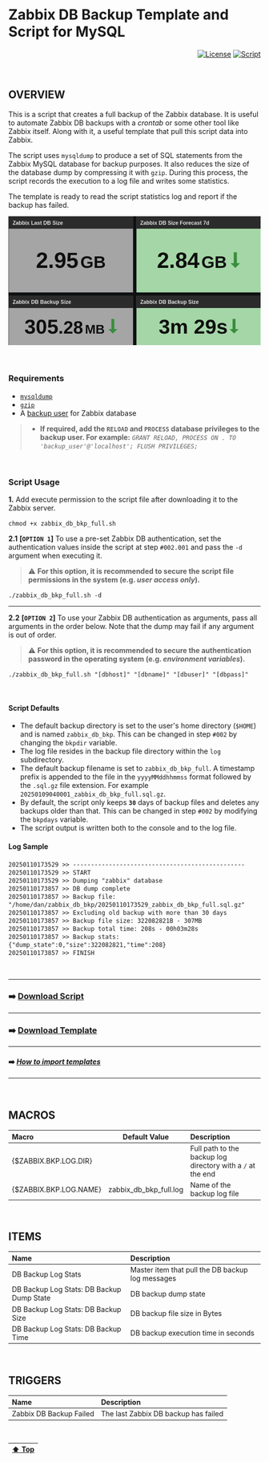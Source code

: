 # Zabbix DB Backup Template and Script for MySQL

<div align="right">

[![License](https://img.shields.io/badge/License-GPL3-blue?logo=opensourceinitiative&logoColor=fff)](./../../LICENSE) [![Script](https://img.shields.io/badge/Version-Latest-blue?logo=zotero&color=0aa8d2)](./zabbix_db_bkp_full.sh)

</div>

<BR>

## OVERVIEW

This is a script that creates a full backup of the Zabbix database. It is useful to automate Zabbix DB backups with a _crontab_ or some other tool like Zabbix itself. Along with it, a useful template that pull this script data into Zabbix.

The script uses `mysqldump` to produce a set of SQL statements from the Zabbix MySQL database for backup purposes. It also reduces the size of the database dump by compressing it with `gzip`. During this process, the script records the execution to a log file and writes some statistics.

The template is ready to read the script statistics log and report if the backup has failed.

![Widget Sample](./image/widget_sample.png)

<BR>

### Requirements

- [`mysqldump`](https://dev.mysql.com/doc/refman/9.0/en/mysqldump.html)
- [`gzip`](https://www.gnu.org/software/gzip/)
- A [backup user](https://www.zabbix.com/documentation/current/en/manual/appendix/install/db_scripts) for Zabbix database

> - **If required, add the `RELOAD` and `PROCESS` database privileges to the backup user. For example:**
> _`GRANT RELOAD, PROCESS ON . TO 'backup_user'@'localhost'; FLUSH PRIVILEGES;`_

<BR>

### Script Usage

**1.** Add execute permission to the script file after downloading it to the Zabbix server.

```
chmod +x zabbix_db_bkp_full.sh
```

**2.1** **[`OPTION 1`]** To use a pre-set Zabbix DB authentication, set the authentication values inside the script at step `#002.001` and pass the `-d` argument when executing it.

> ⚠️ **For this option, it is recommended to secure the script file permissions in the system (e.g. _user access only_).**

```
./zabbix_db_bkp_full.sh -d
```

---

**2.2** **[`OPTION 2`]** To use your Zabbix DB authentication as arguments, pass all arguments in the order below. Note that the dump may fail if any argument is out of order.

> ⚠️ **For this option, it is recommended to secure the authentication password in the operating system (e.g. _environment variables_).**

```
./zabbix_db_bkp_full.sh "[dbhost]" "[dbname]" "[dbuser]" "[dbpass]"
```

<BR>

#### Script Defaults

- The default backup directory is set to the user's home directory (`$HOME`) and is named `zabbix_db_bkp`. This can be changed in step `#002` by changing the `bkpdir` variable.
- The log file resides in the backup file directory within the `log` subdirectory.
- The default backup filename is set to `zabbix_db_bkp_full`. A timestamp prefix is appended to the file in the `yyyyMMddhhmmss` format followed by the `.sql.gz` file extension. For example `20250109040001_zabbix_db_bkp_full.sql.gz`.
- By default, the script only keeps **`30`** days of backup files and deletes any backups older than that. This can be changed in step `#002` by modifying the `bkpdays` variable.
- The script output is written both to the console and to the log file.

#### Log Sample

```
20250110173529 >> ------------------------------------------------
20250110173529 >> START
20250110173529 >> Dumping "zabbix" database
20250110173857 >> DB dump complete
20250110173857 >> Backup file: "/home/dan/zabbix_db_bkp/20250110173529_zabbix_db_bkp_full.sql.gz"
20250110173857 >> Excluding old backup with more than 30 days
20250110173857 >> Backup file size: 322082821B - 307MB
20250110173857 >> Backup total time: 208s - 00h03m28s
20250110173857 >> Backup stats: {"dump_state":0,"size":322082821,"time":208}
20250110173857 >> FINISH
```

<BR>

---
### ➡️ [Download Script](./zabbix_db_bkp_full.sh)
---
### ➡️ [Download Template](./zabbix_db_backup_stats_template_v722.yaml)
---
#### ➡️ [*How to import templates*](https://www.zabbix.com/documentation/current/en/manual/xml_export_import/templates#importing)
---

<BR>

## MACROS

| Macro                  | Default Value          | Description |
| :--------------------- | :--------------------: | :---------- |
| {$ZABBIX.BKP.LOG.DIR}  |                        | Full path to the backup log directory with a `/` at the end |
| {$ZABBIX.BKP.LOG.NAME} | zabbix_db_bkp_full.log | Name of the backup log file |

<BR>

## ITEMS

| Name                                      | Description |
| :---------------------------------------- | :---------- |
| DB Backup Log Stats                       | Master item that pull the DB backup log messages |
| DB Backup Log Stats: DB Backup Dump State | DB backup dump state |
| DB Backup Log Stats: DB Backup Size       | DB backup file size in Bytes |
| DB Backup Log Stats: DB Backup Time       | DB backup execution time in seconds |

<BR>

## TRIGGERS

| Name                    | Description |
| :---------------------- | :---------- |
| Zabbix DB Backup Failed | The last Zabbix DB backup has failed |

<BR>

| [⬆️ Top](#zabbix-housekeeper-stats-template) |
| --- |